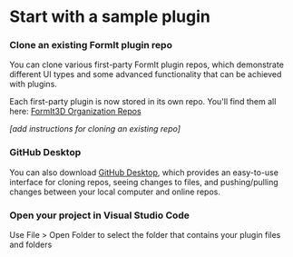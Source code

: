 # Start with a sample plugin

### Clone an existing FormIt plugin repo

You can clone various first-party FormIt plugin repos, which demonstrate different UI types and some advanced functionality that can be achieved with plugins.

Each first-party plugin is now stored in its own repo. You'll find them all here: [FormIt3D Organization Repos](https://github.com/FormIt3D)

_\[add instructions for cloning an existing repo]_

### GitHub Desktop

You can also download [GitHub Desktop](https://desktop.github.com), which provides an easy-to-use interface for cloning repos, seeing changes to files, and pushing/pulling changes between your local computer and online repos.



### Open your project in Visual Studio Code

Use File > Open Folder to select the folder that contains your plugin files and folders

